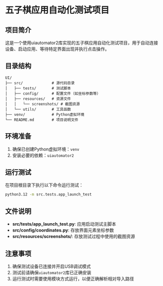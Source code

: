 # 五子棋应用自动化测试项目

## 项目简介
这是一个使用uiautomator2库实现的五子棋应用自动化测试项目，用于自动连接设备、启动应用、等待特定界面出现并执行点击操作。

## 目录结构
```
UI/
├── src/             # 源代码目录
│   ├── tests/       # 测试脚本
│   ├── config/      # 配置文件（如坐标参数等）
│   ├── resources/   # 资源文件
│   │   └── screenshots/ # 截图资源
│   └── utils/       # 工具函数
├── venv/            # Python虚拟环境
└── README.md        # 项目说明文件
```

## 环境准备
1. 确保已创建Python虚拟环境：`venv`
2. 安装必要的依赖：`uiautomator2`

## 运行测试
在项目根目录下执行以下命令运行测试：
```bash
python3.12 -m src.tests.app_launch_test
```

## 文件说明
- **src/tests/app_launch_test.py**: 应用启动测试主脚本
- **src/config/coordinates.py**: 存放界面元素坐标参数
- **src/resources/screenshots/**: 存放测试过程中使用的截图资源

## 注意事项
1. 确保测试设备已连接并开启USB调试模式
2. 测试前请确保`uiautomator2`库已正确安装
3. 运行测试时需要使用模块方式运行，以便正确解析相对导入路径